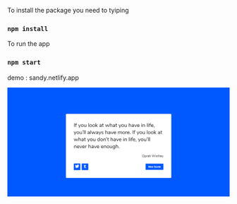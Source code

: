 
To install the package you need to tyiping
### `npm install`

To run the app
### `npm start`

demo : sandy.netlify.app

![contact form](./randomquote.png)

